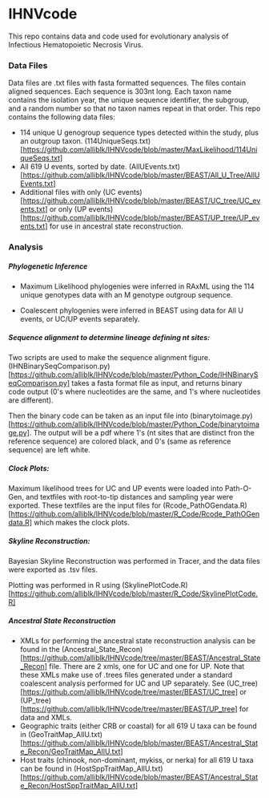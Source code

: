 # IHNVcode

This repo contains data and code used for evolutionary analysis of Infectious Hematopoietic Necrosis Virus.

### Data Files

Data files are .txt files with fasta formatted sequences. 
The files contain aligned sequences. Each sequence is 303nt long.
Each taxon name contains the isolation year, the unique sequence identifier, the subgroup, and a random number so that no taxon names repeat in that order.
This repo contains the following data files:
* 114 unique U genogroup sequence types detected within the study, plus an outgroup taxon. (114UniqueSeqs.txt)[https://github.com/alliblk/IHNVcode/blob/master/MaxLikelihood/114UniqueSeqs.txt]
* All 619 U events, sorted by date. (AllUEvents.txt)[https://github.com/alliblk/IHNVcode/blob/master/BEAST/All_U_Tree/AllUEvents.txt]
* Additional files with only (UC events)[https://github.com/alliblk/IHNVcode/blob/master/BEAST/UC_tree/UC_events.txt] or only (UP events)[https://github.com/alliblk/IHNVcode/blob/master/BEAST/UP_tree/UP_events.txt] for use in ancestral state reconstruction.


### Analysis

##### Phylogenetic Inference

* Maximum Likelihood phylogenies were inferred in RAxML using the 114 unique genotypes data with an M genotype outgroup sequence.

* Coalescent phylogenies were inferred in BEAST using data for All U events, or UC/UP events separately.

##### Sequence alignment to determine lineage defining nt sites:

Two scripts are used to make the sequence alignment figure. (IHNBinarySeqComparison.py)[https://github.com/alliblk/IHNVcode/blob/master/Python_Code/IHNBinarySeqComparison.py] takes a fasta format file as input, and returns binary code output (0's where nucleotides are the same, and 1's where nucleotides are different).

Then the binary code can be taken as an input file into (binarytoimage.py)[https://github.com/alliblk/IHNVcode/blob/master/Python_Code/binarytoimage.py]. The output will be a pdf where 1's (nt sites that are distinct fron the reference sequence) are colored black, and 0's (same as reference sequence) are left white.

##### Clock Plots:

Maximum likelihood trees for UC and UP events were loaded into Path-O-Gen, and textfiles with root-to-tip distances and sampling year were exported.
These textfiles are the input files for (Rcode_PathOGendata.R)[https://github.com/alliblk/IHNVcode/blob/master/R_Code/Rcode_PathOGendata.R] which makes the clock plots.

##### Skyline Reconstruction:

Bayesian Skyline Reconstruction was performed in Tracer, and the data files were exported as .tsv files.

Plotting was performed in R using (SkylinePlotCode.R)[https://github.com/alliblk/IHNVcode/blob/master/R_Code/SkylinePlotCode.R]


##### Ancestral State Reconstruction

* XMLs for performing the ancestral state reconstruction analysis can be found in the (Ancestral_State_Recon)[https://github.com/alliblk/IHNVcode/tree/master/BEAST/Ancestral_State_Recon] file. There are 2 xmls, one for UC and one for UP. Note that these XMLs make use of .trees files generated under a standard coalescent analysis performed for UC and UP separately. See (UC_tree)[https://github.com/alliblk/IHNVcode/tree/master/BEAST/UC_tree] or (UP_tree)[https://github.com/alliblk/IHNVcode/tree/master/BEAST/UP_tree] for data and XMLs.
* Geographic traits (either CRB or coastal) for all 619 U taxa can be found in (GeoTraitMap_AllU.txt)[https://github.com/alliblk/IHNVcode/blob/master/BEAST/Ancestral_State_Recon/GeoTraitMap_AllU.txt]
* Host traits (chinook, non-dominant, mykiss, or nerka) for all 619 U taxa can be found in (HostSppTraitMap_AllU.txt)[https://github.com/alliblk/IHNVcode/blob/master/BEAST/Ancestral_State_Recon/HostSppTraitMap_AllU.txt]



